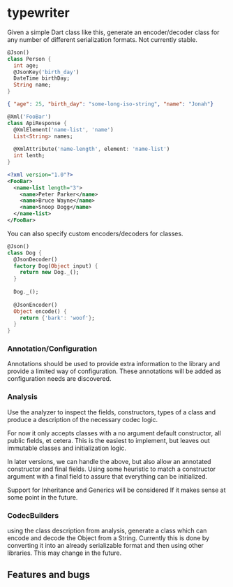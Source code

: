 # typewriter

Given a simple Dart class like this, generate an encoder/decoder class for any
number of different serialization formats.  Not currently stable.


```dart
@Json()
class Person {
  int age;
  @JsonKey('birth_day')
  DateTime birthDay;
  String name;
}
```
```json
{ "age": 25, "birth_day": "some-long-iso-string", "name": "Jonah"}
```

```dart
@Xml('FooBar')
class ApiResponse {
  @XmlElement('name-list', 'name')
  List<String> names;
  
  @XmlAttribute('name-length', element: 'name-list')
  int lenth;
}
```

```xml
<?xml version="1.0"?>
<FooBar>
  <name-list length="3">
    <name>Peter Parker</name>
    <name>Bruce Wayne</name>
    <name>Snoop Dogg</name>
  </name-list>
</FooBar>
```

You can also specify custom encoders/decoders for classes.

```dart
@Json()
class Dog {  
  @JsonDecoder()
  factory Dog(Object input) {
    return new Dog._();
  }
  
  Dog._();
  
  @JsonEncoder()
  Object encode() {
    return {'bark': 'woof'};
  }
}
```

### Annotation/Configuration
Annotations should be used to provide extra information to the library and
provide a limited way of configuration.  These annotations will be added as configuration needs are discovered.

### Analysis
Use the analyzer to inspect the fields, constructors, types of a class and produce a description of the
necessary codec logic.

For now it only accepts classes with a no argument default constructor, all public fields, et cetera.
This is the easiest to implement, but leaves out immutable classes and initialization logic.

In later versions, we can handle the above, but also allow an annotated constructor and final fields.
Using some heuristic to match a constructor argument with a final field to assure that everything can
be initialized.

Support for Inheritance and Generics will be considered If it makes sense at some point in the future.


### CodecBuilders
using the class description from analysis, generate a class which can encode and decode the
 Object from a String.  Currently this is done by converting it into an already serializable format and 
 then using other libraries.  This may change in the future.


## Features and bugs
